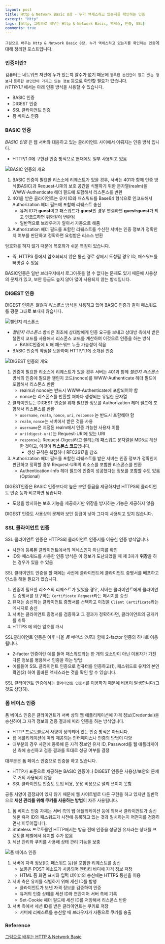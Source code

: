 ```yaml
---
layout: post
title: Http & Network Basic 8장 - 누가 액세스하고 있는지를 확인하는 인증
excerpt: "Http"
tags: [http, 그림으로 배우는 Http & Network Basic, 액세스, 인증, SSL]
comments: true
---
```


`그림으로 배우는 Http & Network Basic 8장, 누가 액세스하고 있는지를 확인하는 인증`에 대해 정리한 포스트입니다.

### 인증이란?

컴퓨터는 네트워크 저편에 누가 있는지 알수가 없기 때문에 `등록된 본인만이 알고 있는 정보`나 `등록한 본인만이 가지고 있는 정보` 등으로 확인할 필요가 있습니다.  
*HTTP/1.1* 에서는 아래 인증 방식을 사용할 수 있습니다.

* BASIC 인증
* DIGEST 인증
* SSL 클라이언트 인증
* 폼 베이스 인증

### BASIC 인증

*BASIC 인증* 은 웹 서버와 대응하고 있는 클라이언트 사이에서 이뤄지는 인증 방식 입니다.

* HTTP/1.0에 구현된 인증 방식으로 현재에도 일부 사용되고 있음

![BASIC 인증의 개요]({{site.url}}/images/post/http/chapter-8/1_basic-auth.jpg)

1. BASIC 인증이 필요한 리스소에 리퀘스트가 있을 경우, 서버는 401과 함께 인증 방식(BASIC)과 Request-URI의 보호 공간을 식별하기 위한 문자열(realm)을 WWW-Authenticate 헤더 필드에 포함해서 리스폰스를 반환
2. 401을 받은 클라이언트는 유저 ID와 패스워드를 Base64 형식으로 인코드해서 Authorization 헤더 필드에 포함해 리퀘스트 송신
	* 유저 ID가 **guest**이고 패스워드가 **guest**인 경우 연결하면 **guest:guest**가 되고 인코드하면 위와같이 변환됨
	* 일반적으로 브라우저가 알아서 자동으로 해줌
3. Authorization 헤더 필드를 포함한 리퀘스트를 수신한 서버는 인증 정보가 정확한지 여부를 판단하고 정확하면 요청받은 리소스 반환

암호화를 하지 않기 때문에 복호화가 쉬운 특징이 있습니다. 

* 즉, HTTPS 등에서 암호화되지 않은 통신 경로 상에서 도청될 경우 ID, 패스워드를 빼앗길 수 있음

BASIC인증은 일반 브라우저에서 로그아웃을 할 수 없다는 문제도 있기 때문에 사용상의 문제가 있고, 보안 등급도 높지 않아 많이 사용되지 않는 방식입니다.

### DIGEST 인증

DIGEST 인증은 *챌린지 리스폰스* 방식을 사용하고 있어 BASIC 인증과 같이 패스워드를 평문 그대로 보내지 않습니다.

![챌린지 리스폰스]({{site.url}}/images/post/http/chapter-8/2_digest_1.jpg)

* *챌린지 리스폰스* 방식은 최초에 상대방에게 인증 요구를 보내고 상대방 측에서 받은 챌린지 코드를 사용해서 리스폰스 코드를 계산하여 이것으로 인증을 하는 방식
	* BASIC인증에 비해 패스워드 누출 가능성이 적음
* BASIC 인증의 약점을 보완하며 HTTP/1.1에 소개된 인증

![DIGEST 인증의 개요]({{site.url}}/images/post/http/chapter-8/3_digest_2.jpg)

1. 인증이 필요한 리소스에 리퀘스트가 있을 경우 서버는 401과 함께 *챌린지 리스폰스* 방식의 인증에 필요한 챌린지 코드(nonce)를 WWW-Authenticate 헤더 필드에 포함해서 리스폰스 반환
	* realm과 nonce는 반드시 WWW-Authenticate에 포함되어야 함
	* nonce는 리스폰스를 반환할 때마다 생성되는 유일한 문자열
2. 클라이언트는 DIGEST 인증을 위해 필요한 정보를 Authorization 헤더 필드에 포함해서 리스폰스를 반환
	* `username`, `realm`, `nonce`, `uri`, `response` 는 반드시 포함해야 함
	* `realm`, `nonce`는 서버에서 받은 것을 사용
	* `username`은 지정된 realm에서 인증 가능한 사용자 이름
	* `uri(digest-uri)`는 Request-URI에 있는 URI
	* `response`는 Request-Digest라고 불리는데 패스워드 문자열을 MD5로 계산한 것이고, 이것이 **리스폰스 코드**입니다.
		* 생성 규칙은 복잡하니 RFC2617을 참조
3. Authorization 헤더 필드를 포함한 리퀘스트를 받은 서버는 인증 정보가 정확한지 판단하고 정확할 경우 Request-URI의 리소스를 포함한 리스폰스를 반환
	* Authentication-Info 헤더 필드에 인증이 성공했다는 정보를 포함할 수도 있음(Optional)

DIGEST인증은 BASIC 인증보다야 높은 보안 등급을 제공하지만 HTTPS의 클라이언트 인증 등과 비교하면 낮습니다.

* 도청을 방지하는 보호 기능을 제공하지만 위장을 방지하는 기능은 제공하지 않음

DIGEST 인증도 사용상의 문제와 보안 등급이 낮아 그다지 사용되고 있지 않습니다.

### SSL 클라이언트 인증

SSL 클라이언트 인증은 HTTPS의 클라이언트 인증서를 이용한 인증 방식입니다.

* 사전에 등록된 클라이언트에서의 엑세스인지 아닌지를 확인
* ID와 패스워드를 사용한 인증 방식은 이 정보가 도난되었을 때 제 3자가 **위장**을 하는 경우가 있을 수 있음

SSL 클라이언트 인증을 할 때에는 사전에 클라이언트에 클라이언트 증명서를 베포하고 인스톨 해둘 필요가 있습니다.

1. 인증이 필요한 리소스의 리퀘스트가 있었을 경우, 서버는 클라이언트에게 클라이언트 증명서를 요구하는 `Certificate Request`라는 메시지를 송신
2. 유저는 송신하는 클라이언트 증명서를 선택하고 이것을 `Client Certificate`라는 메시지로 송신
3. 서버는 클라이언트 증명서를 검증하고 그 결과가 정확하다면, 클라이언트의 공개키를 취득
4. HTTPS 에 의한 암호를 개시

SSL클라이언트 인증은 이후 나올 *폼 베이스 인증*과 함께 2-factor 인증의 하나로 이용됩니다.

* 2-factor 인증이란 예를 들어 패스워드라는 한 개의 요소만이 아닌 이용자가 가진 다른 정보를 병용해서 인증을 하는 방법
* 예를들어 SSL 클라이언트 인증으로 컴퓨터를 인증하고(1), 패스워드로 유저의 본인 확인(2) 하여 올바른 액세스라는 것을 확인 할 수 있습니다.

SSL 클라이언트 인증에서는 `클라이언트 인증서`를 이용하기 때문에 비용이 발생합니다(그것도 상당히).

### 폼 베이스 인증

폼 베이스 인증은 클라이언트가 서버 상의 웹 애플리케이션에 자격 정보(Credential)을 송신하여 그 자격 정보의 검증 결과에 따라 인증을 하는 방식입니다.

* HTTP 프로토콜로서 사양이 정의되어 있는 인증 방식은 아닙니다.
* 웹 애플리케이션에 따라 제공되는 인터페이스나 인증의 방법이 다양
* 대부분의 경우 사전에 등록해 둔 자격 정보인 유저 ID, Password를 웹 애플리케이션 측에 송신하고 검증 결과를 토대로 성공 여부를 결정

대부분은 폼 페이스 인증으로 인증을 하고 있습니다.

* HTTP가 표준으로 제공하는 BASIC 인증이나 DIGEST 인증은 사용상/보안의 문제로 거의 사용되지 않음
* SSL 클라이언트 인증도 도입 비용, 운용 비용으로 널리 쓰이지 못함

공통 사양이 결정되어 있지 않기 때문에 웹 사이트별로 다른 구현을 하고 있지만 일반적으로 **세션 관리를 위해 쿠키를 사용하는 방법**이 자주 사용됩니다.

1. 폼 베이스 인증 자체는 서버 측의 웹 애플리케이션 등에 의해서 클라이언트가 송신해온 유저 ID와 패스워드가 사전에 등록하고 있는 것과 일치하는지 어떤지를 검증하면서 이루어집니다.
2. Stateless 프로토콜인 HTTP에서는 방금 전에 인증을 성공한 유저라는 상태를 프로토콜 레벨에서 유지할 수가 없음
3. 세션 관리와 쿠키를 사용해 상태 관리 기능을 보충

![폼 베이스 인증]({{site.url}}/images/post/http/chapter-8/4_form_base.jpg)

1. 서버에 자격 정보(ID, 패스워드 등)을 포함한 리퀘스트를 송신
	* 보통은 POST 메소드가 사용되어 엔티티 바디에 자격 정보 저장
	* HTML 폼 화면 표시와 입력 데이터의 송신에는 HTTPS 통신을 이용
2. 서버 측은 유저를 식별하기 위해 세션 ID를 발행
	* 클라이언트가 보낸 자격 정보를 검증하여 인증
	* 유저의 인증 상태를 세션 ID와 연관지어 서버 측에 기록
	* Set-Cookie 헤더 필드에 세션 ID를 저장해서 리스폰스 반환
3. 서버 측에서 세션 ID를 받은 클라이언트는 쿠키로 저장
	* 서버에 리퀘스트를 송신할 때 브라우저가 자동으로 쿠키를 송출

### Reference

[그림으로 배우는 HTTP & Network Basic](http://www.interpark.com/product/MallDisplay.do?_method=Detail&ns1=list&ns2=oldList&ns3=prd&sc.shopNo=0000100000&sc.prdNo=3786671602)

